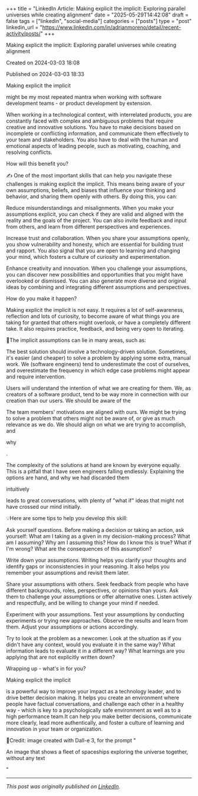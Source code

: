 +++
title = "LinkedIn Article: Making explicit the implicit: Exploring parallel universes while creating alignment"
date = "2025-05-29T14:42:08"
draft = false
tags = ["linkedin", "social-media"]
categories = ["posts"]
type = "post"
linkedin_url = "https://www.linkedin.com/in/adrianmoreno/detail/recent-activity/posts/"
+++

Making explicit the implicit: Exploring parallel universes while creating alignment

Created on 2024-03-03 18:08

Published on 2024-03-03 18:33

Making explicit the implicit

 might be my most repeated mantra when working with software development teams - or product development by extension.

When working in a technological context, with interrelated products, you are constantly faced with complex and ambiguous problems that require creative and innovative solutions. You have to make decisions based on incomplete or conflicting information, and communicate them effectively to your team and stakeholders. You also have to deal with the human and emotional aspects of leading people, such as motivating, coaching, and resolving conflicts.

How will this benefit you?

✍️ One of the most important skills that can help you navigate these challenges is making explicit the implicit. This means being aware of your own assumptions, beliefs, and biases that influence your thinking and behavior, and sharing them openly with others. By doing this, you can:

Reduce misunderstandings and misalignments. When you make your assumptions explicit, you can check if they are valid and aligned with the reality and the goals of the project. You can also invite feedback and input from others, and learn from different perspectives and experiences.

Increase trust and collaboration. When you share your assumptions openly, you show vulnerability and honesty, which are essential for building trust and rapport. You also signal that you are open to learning and changing your mind, which fosters a culture of curiosity and experimentation.

Enhance creativity and innovation. When you challenge your assumptions, you can discover new possibilities and opportunities that you might have overlooked or dismissed. You can also generate more diverse and original ideas by combining and integrating different assumptions and perspectives.

How do you make it happen?

Making explicit the implicit is not easy. It requires a lot of self-awareness, reflection and lots of curiosity, to become aware of what things you are taking for granted that others might overlook, or have a completely different take. It also requires practice, feedback, and being very open to iterating. 

🔭The implicit assumptions can lie in many areas, such as:

The best solution should involve a technology-driven solution. Sometimes, it's easier (and cheaper) to solve a problem by applying some extra, manual work. We (software engineers) tend to underestimate the cost of ourselves, and overestimate the frequency in which edge case problems might appear and require intervention.

Users will understand the intention of what we are creating for them. We, as creators of a software product, tend to be way more in connection with our creation than our users. We should be aware of the 

The team members' motivations are aligned with ours. We might be trying to solve a problem that others might not be aware of, or give as much relevance as we do. We should align on what we are trying to accomplish, and 

why

.

The complexity of the solutions at hand are known by everyone equally. This is a pitfall that I have seen engineers falling endlessly. Explaining the options are hand, and why we had discarded them 

intuitively 

leads to great conversations, with plenty of "what if" ideas that might not have crossed our mind initially.

💡Here are some tips to help you develop this skill:

Ask yourself questions. Before making a decision or taking an action, ask yourself: What am I taking as a given in my decision-making process? What am I assuming? Why am I assuming this? How do I know this is true? What if I'm wrong? What are the consequences of this assumption?

Write down your assumptions. Writing helps you clarify your thoughts and identify gaps or inconsistencies in your reasoning. It also helps you remember your assumptions and revisit them later.

Share your assumptions with others. Seek feedback from people who have different backgrounds, roles, perspectives, or opinions than yours. Ask them to challenge your assumptions or offer alternative ones. Listen actively and respectfully, and be willing to change your mind if needed.

Experiment with your assumptions. Test your assumptions by conducting experiments or trying new approaches. Observe the results and learn from them. Adjust your assumptions or actions accordingly.

Try to look at the problem as a newcomer. Look at the situation as if you didn't have any context, would you evaluate it in the same way? What information leads to evaluate it in a different way? What learnings are you applying that are not explicitly written down?

Wrapping up - what's in for you?

Making explicit the implicit

 is a powerful way to improve your impact as a technology leader, and to drive better decision making. It helps you create an environment where people have factual conversations, and challenge each other in a healthy way - which is key to a psychologically safe environment as well as to a high performance team.It can help you make better decisions, communicate more clearly, lead more authentically, and foster a culture of learning and innovation in your team or organization.

🤖Credit: image created with Dall-e 3, for the prompt "

An image that shows a fleet of spaceships exploring the universe together, without any text

"

---

*This post was originally published on [LinkedIn](https://www.linkedin.com/in/adrianmoreno/recent-activity/all/).*